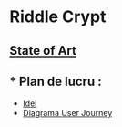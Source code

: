 # Riddle Crypt
## [State of Art](https://docs.google.com/document/d/1erGGHgSRLu29QfhDApTF_zZ6e1P_w3eVU7f5FVE8e50/edit?fbclid=IwAR3K9Iw0hzVc2swlyjxWtsl8VONyJZKf8O49rHahpgwpJSzGXDMTETxs5QU)
## * Plan de lucru :
  * [Idei](https://docs.google.com/document/d/1vLoTMH6HimObQxQuXbcPkeSe6Or2K1Ns47ZG2nyoI-E/edit)		
  * [Diagrama User Journey](https://app.diagrams.net/?fbclid=IwAR3RxdBJPb1WMY3UlGqCF6vS811OpZW95CV4JHykH7xtCLjtUlCA3c70dSw#G1EWBUad8Bekzveys-cG3rFGg1NZhTEQAk)
